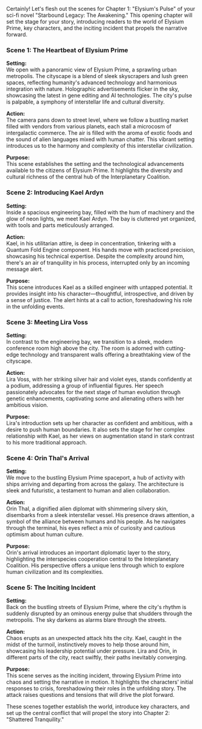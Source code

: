 Certainly! Let's flesh out the scenes for Chapter 1: "Elysium's Pulse" of your sci-fi novel "Starbound Legacy: The Awakening." This opening chapter will set the stage for your story, introducing readers to the world of Elysium Prime, key characters, and the inciting incident that propels the narrative forward.

### **Scene 1: The Heartbeat of Elysium Prime**

**Setting:**  
We open with a panoramic view of Elysium Prime, a sprawling urban metropolis. The cityscape is a blend of sleek skyscrapers and lush green spaces, reflecting humanity's advanced technology and harmonious integration with nature. Holographic advertisements flicker in the sky, showcasing the latest in gene editing and AI technologies. The city's pulse is palpable, a symphony of interstellar life and cultural diversity.

**Action:**  
The camera pans down to street level, where we follow a bustling market filled with vendors from various planets, each stall a microcosm of intergalactic commerce. The air is filled with the aroma of exotic foods and the sound of alien languages mixed with human chatter. This vibrant setting introduces us to the harmony and complexity of this interstellar civilization.

**Purpose:**  
This scene establishes the setting and the technological advancements available to the citizens of Elysium Prime. It highlights the diversity and cultural richness of the central hub of the Interplanetary Coalition.

### **Scene 2: Introducing Kael Ardyn**

**Setting:**  
Inside a spacious engineering bay, filled with the hum of machinery and the glow of neon lights, we meet Kael Ardyn. The bay is cluttered yet organized, with tools and parts meticulously arranged. 

**Action:**  
Kael, in his utilitarian attire, is deep in concentration, tinkering with a Quantum Fold Engine component. His hands move with practiced precision, showcasing his technical expertise. Despite the complexity around him, there's an air of tranquility in his process, interrupted only by an incoming message alert.

**Purpose:**  
This scene introduces Kael as a skilled engineer with untapped potential. It provides insight into his character—thoughtful, introspective, and driven by a sense of justice. The alert hints at a call to action, foreshadowing his role in the unfolding events.

### **Scene 3: Meeting Lira Voss**

**Setting:**  
In contrast to the engineering bay, we transition to a sleek, modern conference room high above the city. The room is adorned with cutting-edge technology and transparent walls offering a breathtaking view of the cityscape.

**Action:**  
Lira Voss, with her striking silver hair and violet eyes, stands confidently at a podium, addressing a group of influential figures. Her speech passionately advocates for the next stage of human evolution through genetic enhancements, captivating some and alienating others with her ambitious vision.

**Purpose:**  
Lira's introduction sets up her character as confident and ambitious, with a desire to push human boundaries. It also sets the stage for her complex relationship with Kael, as her views on augmentation stand in stark contrast to his more traditional approach.

### **Scene 4: Orin Thal's Arrival**

**Setting:**  
We move to the bustling Elysium Prime spaceport, a hub of activity with ships arriving and departing from across the galaxy. The architecture is sleek and futuristic, a testament to human and alien collaboration.

**Action:**  
Orin Thal, a dignified alien diplomat with shimmering silvery skin, disembarks from a sleek interstellar vessel. His presence draws attention, a symbol of the alliance between humans and his people. As he navigates through the terminal, his eyes reflect a mix of curiosity and cautious optimism about human culture.

**Purpose:**  
Orin's arrival introduces an important diplomatic layer to the story, highlighting the interspecies cooperation central to the Interplanetary Coalition. His perspective offers a unique lens through which to explore human civilization and its complexities.

### **Scene 5: The Inciting Incident**

**Setting:**  
Back on the bustling streets of Elysium Prime, where the city's rhythm is suddenly disrupted by an ominous energy pulse that shudders through the metropolis. The sky darkens as alarms blare through the streets.

**Action:**  
Chaos erupts as an unexpected attack hits the city. Kael, caught in the midst of the turmoil, instinctively moves to help those around him, showcasing his leadership potential under pressure. Lira and Orin, in different parts of the city, react swiftly, their paths inevitably converging.

**Purpose:**  
This scene serves as the inciting incident, throwing Elysium Prime into chaos and setting the narrative in motion. It highlights the characters' initial responses to crisis, foreshadowing their roles in the unfolding story. The attack raises questions and tensions that will drive the plot forward.

These scenes together establish the world, introduce key characters, and set up the central conflict that will propel the story into Chapter 2: "Shattered Tranquility."